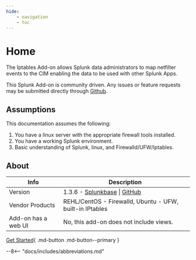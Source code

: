 ```yaml
---
hide:
    - navigation
    - toc
---
```

# Home

The Iptables Add-on allows Splunk data administrators to map netfilter events to the CIM enabling the data to be used with other Splunk Apps.

This Splunk Add-on is community driven. Any issues or feature requests may be submitted directly through [Github](https://github.com/ZachChristensen28/TA-linux_iptables/issues).

## Assumptions

This documentation assumes the following:

1. You have a linux server with the appropriate firewall tools installed.
2. You have a working Splunk environment.
3. Basic understanding of Splunk, linux, and Firewalld/UFW/Iptables.

## About

Info | Description
------|----------
Version | 1.3.6 - [Splunkbase](https://splunkbase.splunk.com/app/4490/) \| [GitHub](https://github.com/ZachChristensen28/TA-linux_iptables)
Vendor Products | REHL/CentOS - Firewalld, Ubuntu - UFW, built-in IPtables
Add-on has a web UI | No, this add-on does not include views.

[Get Started](getting-started/prepare-logs-for-splunk){ .md-button .md-button--primary }

--8<-- "docs/includes/abbreviations.md"
